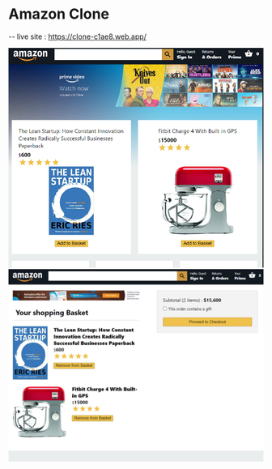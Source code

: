# Amazon Clone

-- live site : https://clone-c1ae8.web.app/

  ![amazon-clone.png](screenshots/ss1.png)
  ![amazon-clone.png](screenshots/ss2.png)
